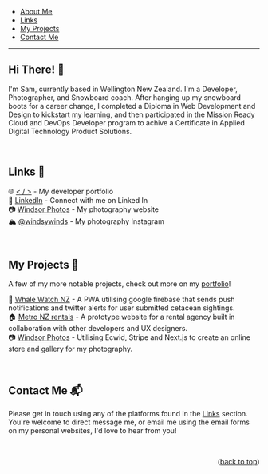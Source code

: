 <a name="readme-top"></a>

* [About Me](#about)
* [Links](#links)
* [My Projects](#projects)
* [Contact Me](#contact)

-------------------------------

## Hi There! 👋 <a name="about"></a>

I'm Sam, currently based in Wellington New Zealand. I'm a Developer, Photographer, and Snowboard coach. After hanging up my snowboard boots for a career change, I completed a Diploma in Web Development and Design to kickstart my learning, and then participated in the Mission Ready Cloud and DevOps Developer program to achive a Certificate in Applied Digital Technology Product Solutions.   

<br/>

## Links 🔗 <a name="links"></a>

🌐 [< / >](https://windsywinds.github.io) - My developer portfolio<br/>
👔 [LinkedIn](https://www.linkedin.com/in/windsor-sam/) - Connect with me on Linked In<br/>
📷 [Windsor Photos](https://windsorphoto.netlify.app) - My photography website<br/>
🏔️ [@windsywinds](https://instagram.com/windsywinds) - My photography Instagram

<br/>

## My Projects 🚧 <a name="projects"></a>

A few of my more notable projects, check out more on my [portfolio](https://windsywinds.github.io)!

🐳 [Whale Watch NZ](https://github.com/windsywinds/whalewatch) - A PWA utilising google firebase that sends push notifications and twitter alerts for user submitted cetacean sightings.
<br/>
🏠 [Metro NZ rentals](https://github.com/windsywinds/Mission_5_Final) - A prototype website for a rental agency built in collaboration with other developers and UX designers.
<br/>
📷 [Windsor Photos](https://windsorphoto.netlify.app) - Utilising Ecwid, Stripe and Next.js to create an online store and gallery for my photography.

<br/>

## Contact Me 📬 <a name="contact"></a>

Please get in touch using any of the platforms found in the [Links](#links) section. You're welcome to direct message me, or email me using the email forms on my personal websites, I'd love to hear from you!

<br/>

<p align="right">(<a href="#readme-top">back to top</a>)</p>
